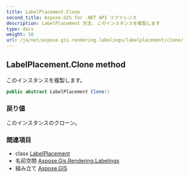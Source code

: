 ```yaml
---
title: LabelPlacement.Clone
second_title: Aspose.GIS for .NET API リファレンス
description: LabelPlacement 方法. このインスタンスを複製します
type: docs
weight: 10
url: /ja/net/aspose.gis.rendering.labelings/labelplacement/clone/
---
```

## LabelPlacement.Clone method

このインスタンスを複製します。

```csharp
public abstract LabelPlacement Clone()
```

### 戻り値

このインスタンスのクローン。

### 関連項目

* class [LabelPlacement](../)
* 名前空間 [Aspose.Gis.Rendering.Labelings](../../labelplacement/)
* 組み立て [Aspose.GIS](../../../)


